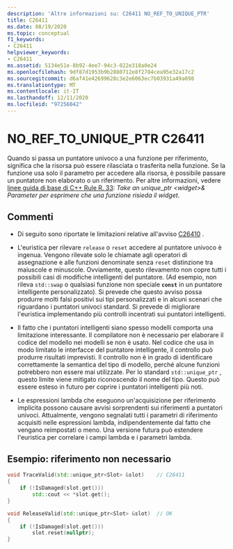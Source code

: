 ```yaml
---
description: 'Altre informazioni su: C26411 NO_REF_TO_UNIQUE_PTR'
title: C26411
ms.date: 08/19/2020
ms.topic: conceptual
f1_keywords:
- C26411
helpviewer_keywords:
- C26411
ms.assetid: 5134e51e-8b92-4ee7-94c3-022e318a0e24
ms.openlocfilehash: 9df87d1953b9b2880712e8f2784cea95e32a17c2
ms.sourcegitcommit: d6af41e42699628c3e2e6063ec7b03931a49a098
ms.translationtype: MT
ms.contentlocale: it-IT
ms.lasthandoff: 12/11/2020
ms.locfileid: "97256042"
---
```

# <a name="c26411--no_ref_to_unique_ptr"></a>NO_REF_TO_UNIQUE_PTR C26411

Quando si passa un puntatore univoco a una funzione per riferimento, significa che la risorsa può essere rilasciata o trasferita nella funzione. Se la funzione usa solo il parametro per accedere alla risorsa, è possibile passare un puntatore non elaborato o un riferimento. Per altre informazioni, vedere [linee guida di base di C++ Rule R. 33](https://github.com/isocpp/CppCoreGuidelines/blob/master/CppCoreGuidelines.md#r33-take-a-unique_ptrwidget-parameter-to-express-that-a-function-reseats-thewidget): *Take an unique_ptr \<widget\>& Parameter per esprimere che una funzione risieda il widget*.

## <a name="remarks"></a>Commenti

- Di seguito sono riportate le limitazioni relative all'avviso [C26410](C26410.md) .

- L'euristica per rilevare `release` o `reset` accedere al puntatore univoco è ingenua. Vengono rilevate solo le chiamate agli operatori di assegnazione e alle funzioni denominate senza `reset` distinzione tra maiuscole e minuscole. Ovviamente, questo rilevamento non copre tutti i possibili casi di modifiche intelligenti del puntatore. (Ad esempio, non rileva `std::swap` o qualsiasi funzione non speciale **`const`** in un puntatore intelligente personalizzato). Si prevede che questo avviso possa produrre molti falsi positivi sui tipi personalizzati e in alcuni scenari che riguardano i puntatori univoci standard. Si prevede di migliorare l'euristica implementando più controlli incentrati sui puntatori intelligenti.

- Il fatto che i puntatori intelligenti siano spesso modelli comporta una limitazione interessante. Il compilatore non è necessario per elaborare il codice del modello nei modelli se non è usato. Nel codice che usa in modo limitato le interfacce del puntatore intelligente, il controllo può produrre risultati imprevisti. Il controllo non è in grado di identificare correttamente la semantica del tipo di modello, perché alcune funzioni potrebbero non essere mai utilizzate. Per lo standard `std::unique_ptr` , questo limite viene mitigato riconoscendo il nome del tipo. Questo può essere esteso in futuro per coprire i puntatori intelligenti più noti.

- Le espressioni lambda che eseguono un'acquisizione per riferimento implicita possono causare avvisi sorprendenti sui riferimenti a puntatori univoci. Attualmente, vengono segnalati tutti i parametri di riferimento acquisiti nelle espressioni lambda, indipendentemente dal fatto che vengano reimpostati o meno. Una versione futura può estendere l'euristica per correlare i campi lambda e i parametri lambda.

## <a name="example-unnecessary-reference"></a>Esempio: riferimento non necessario

```cpp
void TraceValid(std::unique_ptr<Slot> &slot)    // C26411
{
    if (!IsDamaged(slot.get()))
        std::cout << *slot.get();
}

void ReleaseValid(std::unique_ptr<Slot> &slot)  // OK
{
    if (!IsDamaged(slot.get()))
        slot.reset(nullptr);
}
```
